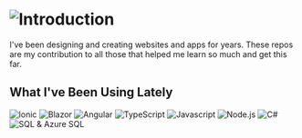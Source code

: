 # ![Introduction](https://ryanjagdfeld.com/Portals/1/images/introduction-v4.png)
I've been designing and creating websites and apps for years.  These repos are my contribution to all those that helped me learn so much and get this far.

## What I've Been Using Lately
![Ionic](https://ryanjagdfeld.com/Portals/1/images/ionic-sm-hl.png) ![Blazor](https://ryanjagdfeld.com/Portals/1/Images/blazor-sm-hl.png?ver=_lhhsyaBXGMyX7Cbrl3ZUg%3d%3d) ![Angular](https://ryanjagdfeld.com/Portals/1/images/angular-sm-hl.png) ![TypeScript](https://ryanjagdfeld.com/Portals/1/images/typescript-sm-hl.png) ![Javascript](https://ryanjagdfeld.com/Portals/1/images/javascript-sm-hl.png) ![Node.js](https://ryanjagdfeld.com/Portals/1/images/nodejs-sm-hl.png) ![C#](https://ryanjagdfeld.com/Portals/1/images/c-sharp-sm-hl.png) ![SQL & Azure SQL](https://ryanjagdfeld.com/Portals/1/images/sql-sm-hl.png)
